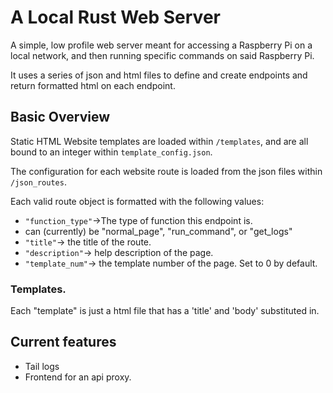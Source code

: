 # A Local Rust Web Server

A simple, low profile web server meant for accessing a Raspberry Pi
on a local network, and then running specific commands
on said Raspberry Pi.

It uses a series of json and html files to define
and create endpoints and return formatted html
on each endpoint.

## Basic Overview

Static HTML Website templates are loaded within `/templates`, and are all bound to an integer within `template_config.json`.

The configuration for each website route is loaded from the json files within `/json_routes`.

Each valid route object is formatted with the following values:
* `"function_type"`->The type of function this endpoint is.  
 * can (currently) be "normal_page", "run_command", or "get_logs"
* `"title"`-> the title of the route.
* `"description"`-> help description of the page.
* `"template_num"`-> the template number of the page.  Set to 0 by default.

### Templates.

Each "template" is just a html file that has a 'title' and 'body' substituted in.


## Current features
* Tail logs
* Frontend for an api proxy.

